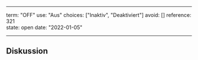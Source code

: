 
---
term:      "OFF"
use:       "Aus"
choices:   ["Inaktiv", "Deaktiviert"]
avoid:     []
reference: 321        
state:     open
date:      "2022-01-05"

---

## Diskussion

